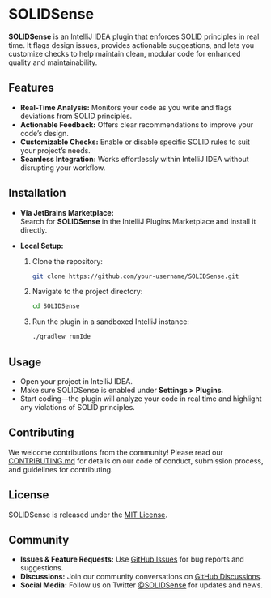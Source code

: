 # SOLIDSense

**SOLIDSense** is an IntelliJ IDEA plugin that enforces SOLID principles in real time. It flags design issues, provides actionable suggestions, and lets you customize checks to help maintain clean, modular code for enhanced quality and maintainability.

## Features

- **Real-Time Analysis:** Monitors your code as you write and flags deviations from SOLID principles.
- **Actionable Feedback:** Offers clear recommendations to improve your code’s design.
- **Customizable Checks:** Enable or disable specific SOLID rules to suit your project’s needs.
- **Seamless Integration:** Works effortlessly within IntelliJ IDEA without disrupting your workflow.

## Installation

- **Via JetBrains Marketplace:**  
  Search for **SOLIDSense** in the IntelliJ Plugins Marketplace and install it directly.

- **Local Setup:**  
  1. Clone the repository:
     ```bash
     git clone https://github.com/your-username/SOLIDSense.git
     ```
  2. Navigate to the project directory:
     ```bash
     cd SOLIDSense
     ```
  3. Run the plugin in a sandboxed IntelliJ instance:
     ```bash
     ./gradlew runIde
     ```

## Usage

- Open your project in IntelliJ IDEA.
- Make sure SOLIDSense is enabled under **Settings > Plugins**.
- Start coding—the plugin will analyze your code in real time and highlight any violations of SOLID principles.

## Contributing

We welcome contributions from the community! Please read our [CONTRIBUTING.md](CONTRIBUTING.md) for details on our code of conduct, submission process, and guidelines for contributing.

## License

SOLIDSense is released under the [MIT License](LICENSE).

## Community

- **Issues & Feature Requests:** Use [GitHub Issues](https://github.com/your-username/SOLIDSense/issues) for bug reports and suggestions.
- **Discussions:** Join our community conversations on [GitHub Discussions](https://github.com/your-username/SOLIDSense/discussions).
- **Social Media:** Follow us on Twitter [@SOLIDSense](#) for updates and news.

